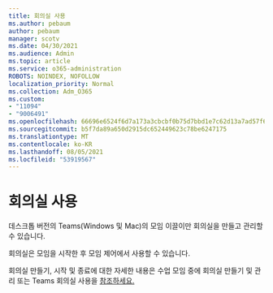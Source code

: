 ```yaml
---
title: 회의실 사용
ms.author: pebaum
author: pebaum
manager: scotv
ms.date: 04/30/2021
ms.audience: Admin
ms.topic: article
ms.service: o365-administration
ROBOTS: NOINDEX, NOFOLLOW
localization_priority: Normal
ms.collection: Adm_O365
ms.custom:
- "11094"
- "9006491"
ms.openlocfilehash: 66696e6524f6d7a173a3cbcbf0b75d7bbd1e7c62d13a7ad57f6c142e81b81c47
ms.sourcegitcommit: b5f7da89a650d2915dc652449623c78be6247175
ms.translationtype: MT
ms.contentlocale: ko-KR
ms.lasthandoff: 08/05/2021
ms.locfileid: "53919567"
---
```

# <a name="use-breakout-rooms"></a>회의실 사용

데스크톱 버전의 Teams(Windows 및 Mac)의 모임 이끌이만 회의실을 만들고 관리할 수 있습니다. 

회의실은 모임을 시작한 후 모임 제어에서 사용할 수 있습니다.

회의실 만들기, 시작 및 종료에 대한 자세한 []() 내용은 수업 모임 중에 회의실 만들기 및 관리 또는 Teams 회의실 사용을 [참조하세요.](https://support.microsoft.com/office/use-breakout-rooms-in-teams-meetings-7de1f48a-da07-466c-a5ab-4ebace28e461)
